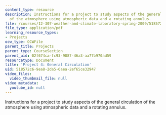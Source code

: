 ```yaml
---
content_type: resource
description: Instructions for a project to study aspects of the general circulation
  of the atmosphere using atmospheric data and a rotating annulus.
file: /courses/12-307-weather-and-climate-laboratory-spring-2009/518572c69ea82da56aea2ef65ce32947_climatology_lab.pdf
file_type: application/pdf
learning_resource_types:
- Projects
ocw_type: OCWFile
parent_title: Projects
parent_type: CourseSection
parent_uid: 02f674ca-fc93-9887-46a3-aa77b970ad59
resourcetype: Document
title: 'Project 4: General Circulation'
uid: 518572c6-9ea8-2da5-6aea-2ef65ce32947
video_files:
  video_thumbnail_file: null
video_metadata:
  youtube_id: null
---
```

Instructions for a project to study aspects of the general circulation of the atmosphere using atmospheric data and a rotating annulus.